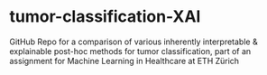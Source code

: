 # tumor-classification-XAI
 GitHub Repo for a comparison of various inherently interpretable &amp; explainable post-hoc methods for tumor classification, part of an assignment for Machine Learning in Healthcare at ETH Zürich

